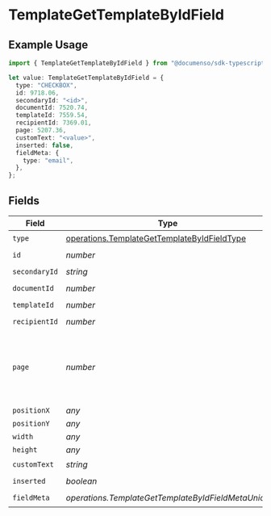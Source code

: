 # TemplateGetTemplateByIdField

## Example Usage

```typescript
import { TemplateGetTemplateByIdField } from "@documenso/sdk-typescript/models/operations";

let value: TemplateGetTemplateByIdField = {
  type: "CHECKBOX",
  id: 9718.06,
  secondaryId: "<id>",
  documentId: 7520.74,
  templateId: 7559.54,
  recipientId: 7369.01,
  page: 5207.36,
  customText: "<value>",
  inserted: false,
  fieldMeta: {
    type: "email",
  },
};
```

## Fields

| Field                                                                                                      | Type                                                                                                       | Required                                                                                                   | Description                                                                                                |
| ---------------------------------------------------------------------------------------------------------- | ---------------------------------------------------------------------------------------------------------- | ---------------------------------------------------------------------------------------------------------- | ---------------------------------------------------------------------------------------------------------- |
| `type`                                                                                                     | [operations.TemplateGetTemplateByIdFieldType](../../models/operations/templategettemplatebyidfieldtype.md) | :heavy_check_mark:                                                                                         | N/A                                                                                                        |
| `id`                                                                                                       | *number*                                                                                                   | :heavy_check_mark:                                                                                         | N/A                                                                                                        |
| `secondaryId`                                                                                              | *string*                                                                                                   | :heavy_check_mark:                                                                                         | N/A                                                                                                        |
| `documentId`                                                                                               | *number*                                                                                                   | :heavy_check_mark:                                                                                         | N/A                                                                                                        |
| `templateId`                                                                                               | *number*                                                                                                   | :heavy_check_mark:                                                                                         | N/A                                                                                                        |
| `recipientId`                                                                                              | *number*                                                                                                   | :heavy_check_mark:                                                                                         | N/A                                                                                                        |
| `page`                                                                                                     | *number*                                                                                                   | :heavy_check_mark:                                                                                         | The page number of the field on the document. Starts from 1.                                               |
| `positionX`                                                                                                | *any*                                                                                                      | :heavy_minus_sign:                                                                                         | N/A                                                                                                        |
| `positionY`                                                                                                | *any*                                                                                                      | :heavy_minus_sign:                                                                                         | N/A                                                                                                        |
| `width`                                                                                                    | *any*                                                                                                      | :heavy_minus_sign:                                                                                         | N/A                                                                                                        |
| `height`                                                                                                   | *any*                                                                                                      | :heavy_minus_sign:                                                                                         | N/A                                                                                                        |
| `customText`                                                                                               | *string*                                                                                                   | :heavy_check_mark:                                                                                         | N/A                                                                                                        |
| `inserted`                                                                                                 | *boolean*                                                                                                  | :heavy_check_mark:                                                                                         | N/A                                                                                                        |
| `fieldMeta`                                                                                                | *operations.TemplateGetTemplateByIdFieldMetaUnion*                                                         | :heavy_check_mark:                                                                                         | N/A                                                                                                        |
